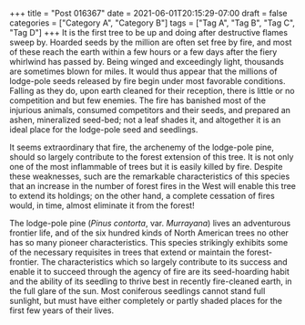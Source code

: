 +++
title = "Post 016367"
date = 2021-06-01T20:15:29-07:00
draft = false
categories = ["Category A", "Category B"]
tags = ["Tag A", "Tag B", "Tag C", "Tag D"]
+++
It is the first tree to be up and doing after destructive flames sweep by. Hoarded seeds by the million are often set free by fire, and most of these reach the earth within a few hours or a few days after the fiery whirlwind has passed by. Being winged and exceedingly light, thousands are sometimes blown for miles. It would thus appear that the millions of lodge-pole seeds released by fire begin under most favorable conditions. Falling as they do, upon earth cleaned for their reception, there is little or no competition and but few enemies. The fire has banished most of the injurious animals, consumed competitors and their seeds, and prepared an ashen, mineralized seed-bed; not a leaf shades it, and altogether it is an ideal place for the lodge-pole seed and seedlings.

It seems extraordinary that fire, the archenemy of the lodge-pole pine, should so largely contribute to the forest extension of this tree. It is not only one of the most inflammable of trees but it is easily killed by fire. Despite these weaknesses, such are the remarkable characteristics of this species that an increase in the number of forest fires in the West will enable this tree to extend its holdings; on the other hand, a complete cessation of fires would, in time, almost eliminate it from the forest!

The lodge-pole pine (_Pinus contorta_, var. _Murrayana_) lives an adventurous frontier life, and of the six hundred kinds of North American trees no other has so many pioneer characteristics. This species strikingly exhibits some of the necessary requisites in trees that extend or maintain the forest-frontier. The characteristics which so largely contribute to its success and enable it to succeed through the agency of fire are its seed-hoarding habit and the ability of its seedling to thrive best in recently fire-cleaned earth, in the full glare of the sun. Most coniferous seedlings cannot stand full sunlight, but must have either completely or partly shaded places for the first few years of their lives.
